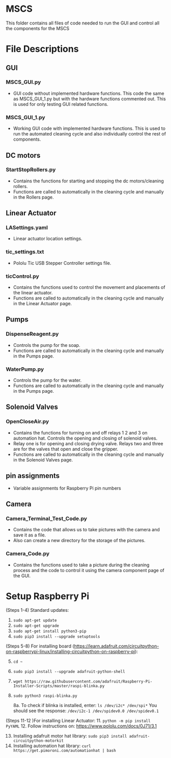 # MSCS

This folder contains all files of code needed to run the GUI and control all the components for the MSCS 

# File Descriptions

## GUI
 ### MSCS_GUI.py
 - GUI code without implemented hardware functions. This code the same as MSCS_GUI_1.py but with the hardware functions commented out. This is used for only testing  GUI related functions.
 ### MSCS_GUI_1.py
 - Working GUI code with implemented hardware functions. This is used to run the automated cleaning cycle and also individually control the rest of components. 


## DC motors
 ### StartStopRollers.py
 - Contains the functions for starting and stopping the dc motors/cleaning rollers. 
 - Functions are called to automatically in the cleaning cycle and manually in the Rollers page. 
 
 
## Linear Actuator 
 ### LASettings.yaml
 - Linear actuator location settings.
 ### tic_settings.txt
 - Pololu Tic USB Stepper Controller settings file.
 ### ticControl.py
 - Contains the functions used to control the movement and placements of the linear actuator.
 - Functions are called to automatically in the cleaning cycle and manually in the Linear Actuator page.


## Pumps
 ### DispenseReagent.py
 - Controls the pump for the soap. 
 - Functions are called to automatically in the cleaning cycle and manually in the Pumps page. 
 ### WaterPump.py
 -  Controls the pump for the water. 
 -  Functions are called to automatically in the cleaning cycle and manually in the Pumps page.


## Solenoid Valves
 ### OpenCloseAir.py
 - Contains the functions for turning on and off relays 1 2 and 3 on automation hat. Controls the opening and closing of solenoid valves. 
 - Relay one is for opening and closing drying valve. Relays two and three are for the valves that open and close the gripper. 
 - Functions are called to automatically in the cleaning cycle and manually in the Solenoid Valves page.
 

## pin assignments
 - Variable assignments for Raspberry Pi pin numbers
 
## Camera
 ### Camera_Terminal_Test_Code.py
 - Contains the code that allows us to take pictures with the camera and save it as a file.
 - Also can create a new directory for the storage of the pictures.
 ### Camera_Code.py
 - Contains the functions used to take a picture during the cleaning process and the code to control it using the camera component page of the GUI.
 
# Setup Raspberry Pi
(Steps 1-4) Standard updates: 
1. `sudo apt-get update`
2. `sudo apt-get upgrade` 
3. `sudo apt-get install python3-pip`
4. `sudo pip3 install --upgrade setuptools`

(Steps 5-8) For installing board (https://learn.adafruit.com/circuitpython-on-raspberrypi-linux/installing-circuitpython-on-raspberry-pi):

5. `cd ~`
6. `sudo pip3 install --upgrade adafruit-python-shell`
7. `wget https://raw.githubusercontent.com/adafruit/Raspberry-Pi-Installer-Scripts/master/raspi-blinka.py`
8. `sudo python3 raspi-blinka.py`

   8a. To check if blinka is installed, enter: `ls /dev/i2c* /dev/spi*`
       You should see the response: 
       `/dev/i2c-1 /dev/spidev0.0 /dev/spidev0.1`

(Steps 11-12 )For installing Linear Actuator: 
11. `python -m pip install PyYAML`
12. Follow instructions on: https://www.pololu.com/docs/0J71/3.1

13. Installing adafruit motor hat library: `sudo pip3 install adafruit-circuitpython-motorkit`
14. Installing automation hat library: `curl https://get.pimoroni.com/automationhat | bash`

